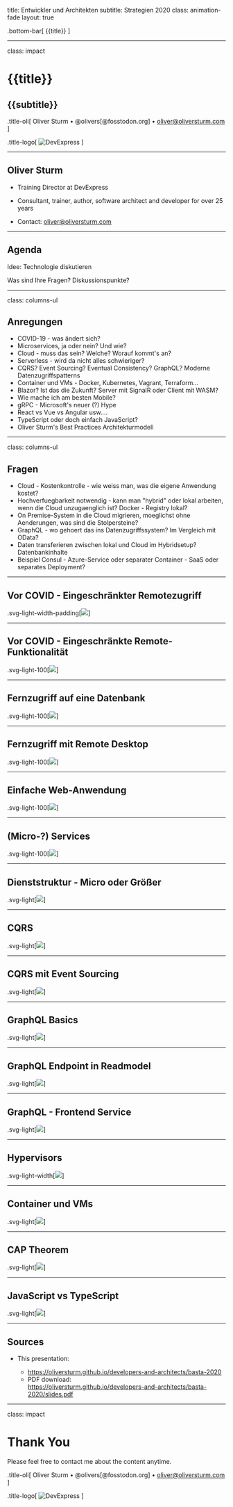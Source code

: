title: Entwickler und Architekten
subtitle: Strategien 2020
class: animation-fade
layout: true

<!-- This slide will serve as the base layout for all your slides -->

.bottom-bar[
{{title}}
]

---

class: impact

# {{title}}

## {{subtitle}}

.title-oli[
Oliver Sturm &bull; @olivers[@fosstodon.org] &bull; oliver@oliversturm.com
]

.title-logo[
<img src="template/devexpress.png" id="devexpress" alt="DevExpress">
]

---

## Oliver Sturm

- Training Director at DevExpress
- Consultant, trainer, author, software architect and developer for over 25 years

- Contact: oliver@oliversturm.com

---

## Agenda

Idee: Technologie diskutieren

Was sind Ihre Fragen? Diskussionspunkte?

---

class: columns-ul

## Anregungen

- COVID-19 - was ändert sich?
- Microservices, ja oder nein? Und wie?
- Cloud - muss das sein? Welche? Worauf kommt's an?
- Serverless - wird da nicht alles schwieriger?
- CQRS? Event Sourcing? Eventual Consistency? GraphQL? Moderne Datenzugriffspatterns
- Container und VMs - Docker, Kubernetes, Vagrant, Terraform...
- Blazor? Ist das die Zukunft? Server mit SignalR oder Client mit WASM?
- Wie mache ich am besten Mobile?
- gRPC - Microsoft's neuer (?) Hype
- React vs Vue vs Angular usw....
- TypeScript oder doch einfach JavaScript?
- Oliver Sturm's Best Practices Architekturmodell

---

class: columns-ul

## Fragen

- Cloud - Kostenkontrolle - wie weiss man, was die eigene Anwendung kostet?
- Hochverfuegbarkeit notwendig - kann man "hybrid" oder lokal arbeiten, wenn die Cloud unzugaenglich ist? Docker - Registry lokal?
- On Premise-System in die Cloud migrieren, moeglichst ohne Aenderungen, was sind die Stolpersteine?
- GraphQL - wo gehoert das ins Datenzugriffssystem? Im Vergleich mit OData?
- Daten transferieren zwischen lokal und Cloud im Hybridsetup? Datenbankinhalte
- Beispiel Consul - Azure-Service oder separater Container - SaaS oder separates Deployment?

---

## Vor COVID - Eingeschränkter Remotezugriff

.svg-light-width-padding[![](pre-covid-remote-access-org.png)]

---

## Vor COVID - Eingeschränkte Remote-Funktionalität

.svg-light-100[![](pre-covid-remote-access-erp-modules.png)]

---

## Fernzugriff auf eine Datenbank

.svg-light-100[![](database-remote-access-through-vpn.png)]

---

## Fernzugriff mit Remote Desktop

.svg-light-100[![](remote-desktop-access.png)]

---

## Einfache Web-Anwendung

.svg-light-100[![](simple-web-application.png)]

---

## (Micro-?) Services

.svg-light-100[![](microservices-based-application.png)]

---

## Dienststruktur - Micro oder Größer

.svg-light[![](microservices-logical.svg)]

---

## CQRS

.svg-light[![](cqrs.svg)]

---

## CQRS mit Event Sourcing

.svg-light[![](cqrs-es.svg)]

---

## GraphQL Basics

.svg-light[![](graphql-basics.svg)]

---

## GraphQL Endpoint in Readmodel

.svg-light[![](graphql-endpoint-in-read-model.svg)]

---

## GraphQL - Frontend Service

.svg-light[![](frontend-graphql-service.svg)]

---

## Hypervisors

.svg-light-width[![](hypervisors.svg)]

---

## Container und VMs

.svg-light[![](containers-and-vms.svg)]

---

## CAP Theorem

.svg-light[![](cap-theorem.svg)]

---

## JavaScript vs TypeScript

.svg-light[![](static-types.svg)]

---

## Sources

- This presentation:

  - https://oliversturm.github.io/developers-and-architects/basta-2020
  - PDF download: <br>https://oliversturm.github.io/developers-and-architects/basta-2020/slides.pdf

---

class: impact

# Thank You

Please feel free to contact me about the content anytime.

.title-oli[
Oliver Sturm &bull; @olivers[@fosstodon.org] &bull; oliver@oliversturm.com
]

.title-logo[
<img src="template/devexpress.png" id="devexpress" alt="DevExpress">
]
